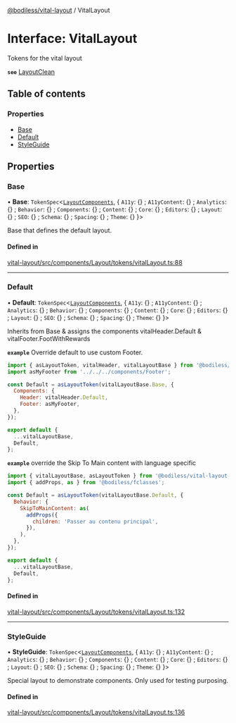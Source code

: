 [@bodiless/vital-layout](../README.md) / VitalLayout

# Interface: VitalLayout

Tokens for the vital layout

**`see`** [LayoutClean](../README.md#layoutclean)

## Table of contents

### Properties

- [Base](VitalLayout.md#base)
- [Default](VitalLayout.md#default)
- [StyleGuide](VitalLayout.md#styleguide)

## Properties

### Base

• **Base**: `TokenSpec`<[`LayoutComponents`](LayoutComponents.md), { `A11y`: {} ; `A11yContent`: {} ; `Analytics`: {} ; `Behavior`: {} ; `Components`: {} ; `Content`: {} ; `Core`: {} ; `Editors`: {} ; `Layout`: {} ; `SEO`: {} ; `Schema`: {} ; `Spacing`: {} ; `Theme`: {}  }\>

Base that defines the default layout.

#### Defined in

[vital-layout/src/components/Layout/tokens/vitalLayout.ts:88](https://github.com/johnsonandjohnson/Bodiless-JS/blob/0e078dc60/packages/vital-layout/src/components/Layout/tokens/vitalLayout.ts#L88)

___

### Default

• **Default**: `TokenSpec`<[`LayoutComponents`](LayoutComponents.md), { `A11y`: {} ; `A11yContent`: {} ; `Analytics`: {} ; `Behavior`: {} ; `Components`: {} ; `Content`: {} ; `Core`: {} ; `Editors`: {} ; `Layout`: {} ; `SEO`: {} ; `Schema`: {} ; `Spacing`: {} ; `Theme`: {}  }\>

Inherits from Base & assigns the components vitalHeader.Default & vitalFooter.FootWithRewards

**`example`** Override default to use custom Footer.
```js
import { asLayoutToken, vitalHeader, vitalLayoutBase } from '@bodiless/vital-layout';
import asMyFooter from '../../../components/Footer';

const Default = asLayoutToken(vitalLayoutBase.Base, {
  Components: {
    Header: vitalHeader.Default,
    Footer: asMyFooter,
  },
});

export default {
  ...vitalLayoutBase,
  Default,
};
```

**`example`** override the Skip To Main content with language specific
```js
import { vitalLayoutBase, asLayoutToken } from '@bodiless/vital-layout';
import { addProps, as } from '@bodiless/fclasses';

const Default = asLayoutToken(vitalLayoutBase.Default, {
  Behavior: {
    SkipToMainContent: as(
      addProps({
        children: 'Passer au contenu principal',
      }),
    ),
  },
});

export default {
  ...vitalLayoutBase,
  Default,
};
```

#### Defined in

[vital-layout/src/components/Layout/tokens/vitalLayout.ts:132](https://github.com/johnsonandjohnson/Bodiless-JS/blob/0e078dc60/packages/vital-layout/src/components/Layout/tokens/vitalLayout.ts#L132)

___

### StyleGuide

• **StyleGuide**: `TokenSpec`<[`LayoutComponents`](LayoutComponents.md), { `A11y`: {} ; `A11yContent`: {} ; `Analytics`: {} ; `Behavior`: {} ; `Components`: {} ; `Content`: {} ; `Core`: {} ; `Editors`: {} ; `Layout`: {} ; `SEO`: {} ; `Schema`: {} ; `Spacing`: {} ; `Theme`: {}  }\>

Special layout to demonstrate components.  Only used for testing purposing.

#### Defined in

[vital-layout/src/components/Layout/tokens/vitalLayout.ts:136](https://github.com/johnsonandjohnson/Bodiless-JS/blob/0e078dc60/packages/vital-layout/src/components/Layout/tokens/vitalLayout.ts#L136)

